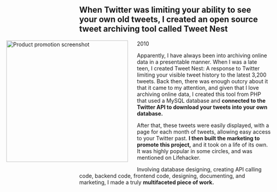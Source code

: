 ## When Twitter was limiting your ability to see your own old tweets, I created an open source tweet archiving tool called Tweet Nest

<img src="{{ '/assets/TweetNestShot.png' | url }}" alt="Product promotion screenshot" style="float: left; margin: 0 1.5rem 1.5rem -12rem; width: 20rem;" />

<p class="meta">2010</p>

Apparently, I have always been into archiving online data in a presentable manner. When I was a late teen, I created Tweet Nest: A response to Twitter limiting your visible tweet history to the latest 3,200 tweets. Back then, there was enough outcry about it that it came to my attention, and given that I love archiving online data, I created this tool from PHP that used a MySQL database and **connected to the Twitter API to download your tweets into your own database.**

After that, these tweets were easily displayed, with a page for each month of tweets, allowing easy access to your Twitter past. **I then built the marketing to promote this project,** and it took on a life of its own. It was highly popular in some circles, and was mentioned on Lifehacker.

Involving database designing, creating API calling code, backend code, frontend code, designing, documenting, and marketing, I made a truly **multifaceted piece of work.**
